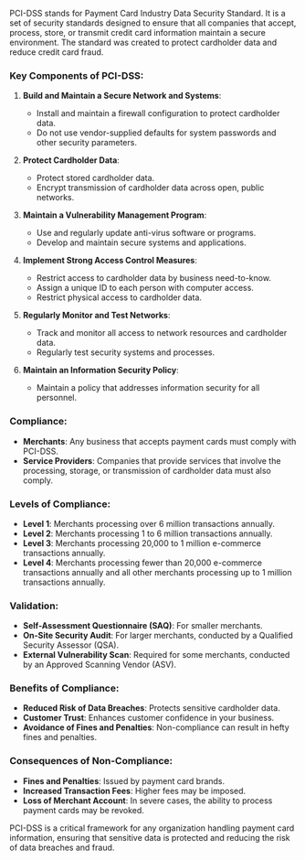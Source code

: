 PCI-DSS stands for Payment Card Industry Data Security Standard. It is a set of security standards 
designed to ensure that all companies that accept, process, store, or transmit credit card information 
maintain a secure environment. The standard was created to protect cardholder data and reduce credit 
card fraud.

### Key Components of PCI-DSS:
1. **Build and Maintain a Secure Network and Systems**:
   - Install and maintain a firewall configuration to protect cardholder data.
   - Do not use vendor-supplied defaults for system passwords and other security parameters.

2. **Protect Cardholder Data**:
   - Protect stored cardholder data.
   - Encrypt transmission of cardholder data across open, public networks.

3. **Maintain a Vulnerability Management Program**:
   - Use and regularly update anti-virus software or programs.
   - Develop and maintain secure systems and applications.

4. **Implement Strong Access Control Measures**:
   - Restrict access to cardholder data by business need-to-know.
   - Assign a unique ID to each person with computer access.
   - Restrict physical access to cardholder data.

5. **Regularly Monitor and Test Networks**:
   - Track and monitor all access to network resources and cardholder data.
   - Regularly test security systems and processes.

6. **Maintain an Information Security Policy**:
   - Maintain a policy that addresses information security for all personnel.

### Compliance:
- **Merchants**: Any business that accepts payment cards must comply with PCI-DSS.
- **Service Providers**: Companies that provide services that involve the processing, storage, or transmission of cardholder data must also comply.

### Levels of Compliance:
- **Level 1**: Merchants processing over 6 million transactions annually.
- **Level 2**: Merchants processing 1 to 6 million transactions annually.
- **Level 3**: Merchants processing 20,000 to 1 million e-commerce transactions annually.
- **Level 4**: Merchants processing fewer than 20,000 e-commerce transactions annually and all other merchants processing up to 1 million transactions annually.

### Validation:
- **Self-Assessment Questionnaire (SAQ)**: For smaller merchants.
- **On-Site Security Audit**: For larger merchants, conducted by a Qualified Security Assessor (QSA).
- **External Vulnerability Scan**: Required for some merchants, conducted by an Approved Scanning Vendor (ASV).

### Benefits of Compliance:
- **Reduced Risk of Data Breaches**: Protects sensitive cardholder data.
- **Customer Trust**: Enhances customer confidence in your business.
- **Avoidance of Fines and Penalties**: Non-compliance can result in hefty fines and penalties.

### Consequences of Non-Compliance:
- **Fines and Penalties**: Issued by payment card brands.
- **Increased Transaction Fees**: Higher fees may be imposed.
- **Loss of Merchant Account**: In severe cases, the ability to process payment cards may be revoked.

PCI-DSS is a critical framework for any organization handling payment card information, ensuring that sensitive data is protected and reducing the risk of data breaches and fraud.
